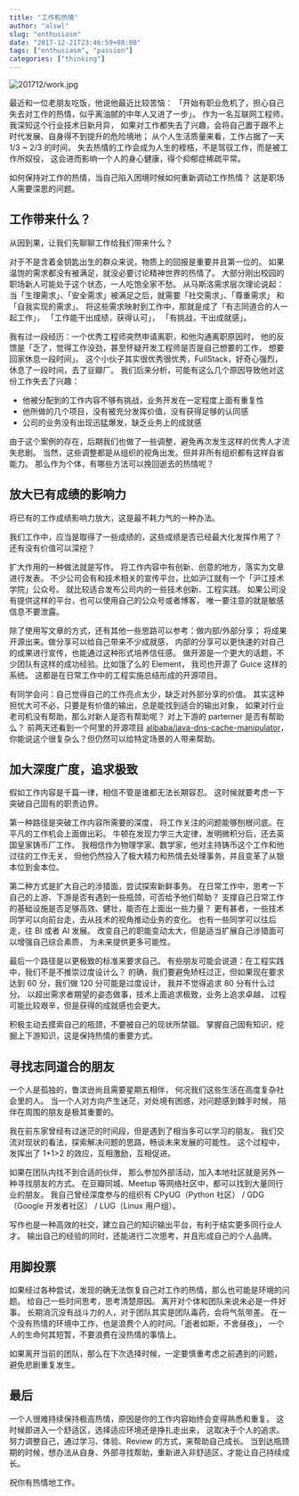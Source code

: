 ```yaml
---
title: "工作和热情"
author: "alswl"
slug: "enthusiasm"
date: "2017-12-21T23:46:59+08:00"
tags: ["enthusiasm", "passion"]
categories: ["thinking"]
---
```


![201712/work.jpg](https://4ocf5n.dijingchao.com/upload_dropbox/201712/work.jpg)

最近和一位老朋友吃饭，他说他最近比较苦恼：
「开始有职业危机了，担心自己失去对工作的热情，似乎离油腻的中年人又进了一步」。
作为一名互联网工程师，我深知这个行业技术日新月异，
如果对工作都失去了兴趣，会将自己置于跟不上时代发展、自身得不到提升的危险境地；
从个人生活质量来看，工作占据了一天 1/3 ~ 2/3 的时间，
失去热情的工作会成为人生的桎梏，不是驾驭工作，而是被工作所奴役，
这会进而影响一个人的身心健康，得个抑郁症稀疏平常。

如何保持对工作的热情，当自己陷入困境时候如何重新调动工作热情？
这是职场人需要深思的问题。

<!-- more -->


## 工作带来什么？

从因到果，让我们先聊聊工作给我们带来什么？

对于不是含着金钥匙出生的群众来说，物质上的回报是重要并且第一位的。
如果温饱的需求都没有被满足，就没必要讨论精神世界的热情了。
大部分刚出校园的职场新人可能处于这个状态，一人吃饱全家不愁。
从马斯洛需求层次理论说起：
当「生理需求」、「安全需求」被满足之后，就需要「社交需求」、「尊重需求」
和「自我实现的需求」。
将这些需求映射到工作中，那就是成了「有志同道合的人一起工作」，
「工作能干出成绩，获得认可」，
「有挑战，干出成就感」。

我有过一段经历：一个优秀工程师突然申请离职，和他沟通离职原因时，
他的反馈是「乏了，觉得工作没劲，甚至怀疑开发工程师是否是自己想要的工作，
想要回家休息一段时间」。
这个小伙子其实很优秀很优秀，FullStack，好奇心强烈，休息了一段时间，去了豆瓣厂。
我们后来分析，可能有这么几个原因导致他对这份工作失去了兴趣：

*   他被分配到的工作内容不够有挑战，业务开发在一定程度上面有重复性
*   他所做的几个项目，没有被充分发挥价值，没有获得足够的认同感
*   公司的业务没有出现迅猛爆发，缺乏业务上的成就感

由于这个案例的存在，后期我们也做了一些调整，避免再次发生这样的优秀人才流失悲剧。
当然，这些调整都是从组织的视角出发。但并非所有组织都有这样自省能力。
那么作为个体，有哪些方法可以挽回逝去的热情呢？


## 放大已有成绩的影响力

将已有的工作成绩影响力放大，这是最不耗力气的一种办法。

我们工作中，应当是取得了一些成绩的，这些成绩是否已经最大化发挥作用了？
还有没有价值可以深挖？

扩大作用的一种做法就是写作。
将工作内容中有创新、创意的地方，落实为文章进行发表。
不少公司会有和技术相关的宣传平台，比如沪江就有一个「沪江技术学院」公众号。
就比较适合发布公司内的一些技术创新、工程实践。
如果公司没有提供这样的平台，也可以使用自己的公众号或者博客，
唯一要注意的就是敏感信息不要泄露。

除了使用写文章的方式，还有其他一些思路可以参考：做内部/外部分享；
将成果开源出来。做分享可以给自己带来不少成就感，
内部的分享可以更快速的对自己的成果进行宣传，也能通过这种形式培养信任感。
做开源是一个更大的话题，不少团队有这样的成功经验。比如饿了么的 Element，
我司也开源了 Guice 这样的系统。
这都是在日常工作中的工程实施总结形成的开源项目。

有同学会问：自己觉得自己的工作亮点太少，缺乏对外部分享的价值。
其实这种担忧大可不必，只要是有价值的输出，总是能找到适合的输出对象，
如果对行业老司机没有帮助，那么对新人是否有帮助呢？
对上下游的 parterner 是否有帮助么？
前两天还看到一个阿里的开源项目 [alibaba/java-dns-cache-manipulator](https://github.com/alibaba/java-dns-cache-manipulator)，
你能说这个很复杂么？但仍然可以给特定场景的人带来帮助。


## 加大深度广度，追求极致

假如工作内容是千篇一律，相信不管是谁都无法长期容忍。
这时候就要考虑一下突破自己固有的职责边界。

第一种路径是突破工作内容所需要的深度，
将工作关注的问题能够刨根问底。在平凡的工作机会上面做出彩。
牛顿在发现力学三大定律，发明微积分后，还去英国皇家铸币厂工作。
我相信作为物理学家、数学家，他对主持铸币这个工作和他过往的工作无关，
但他仍然投入了极大精力和热情去处理事务，并且变革了从银本位到金本位。

第二种方式是扩大自己的涉猎面，尝试探索新鲜事务。
在日常工作中，思考一下自己的上游、下游是否有遇到一些瓶颈，可否给予他们帮助？
支撑自己日常工作的基础设施是否足够高效、健壮，能否在上面出一些力量？
更有甚者，一些技术同学可以向前台走，去从技术的视角推动业务的变化。
也有一些同学可以往后走，往 BI 或者 AI 发展。
改变自己的职能变动太大，但是适当扩展自己涉猎面可以增强自己综合素质，
为未来提供更多可能性。

最后一个路径是以更极致的标准来要求自己。
有些朋友可能会说道：在工程实践中，我们不是不推崇过度设计么？
的确，我们要避免矫枉过正，但如果现在要求达到 60 分，我们做 120 分可能是过度设计，
我并不觉得追求 80 分有什么过分。
以超出需求者期望的姿态做事，技术上面追求极致，业务上追求卓越，
过程可能比较艰辛，但是获得的成就感也会更大。

积极主动去摸索自己的瓶颈，不要被自己的现状所禁锢。
掌握自己固有知识，挖掘上下游知识，这是保持热情的重要方式。


## 寻找志同道合的朋友

一个人是孤独的，鲁滨逊尚且需要星期五相伴，
何况我们这些生活在高度复杂社会里的人。
当一个人对方向产生迷茫，对处境有困惑，对问题感到棘手时候，
陪伴在周围的朋友是极其重要的。

我在前东家曾经有过迷茫的时间段，但是遇到了相当多可以学习的朋友。
我们交流对现状的看法，探索解决问题的思路，畅谈未来发展的可能性。
这个过程中，发挥出了 1+1>2 的效应，互相激励，互相促进。

如果在团队内找不到合适的伙伴，
那么参加外部活动，加入本地社区就是另外一种寻找朋友的方式。
在豆瓣同城、Meetup 等网络社区中，都可以找到大量同行业的朋友。
我自己曾经深度参与的组织有 CPyUG（Python 社区） / GDG（Google 开发者社区）
/ LUG（Linux 用户组）。

写作也是一种高效的社交，建立自己的知识输出平台，有利于结实更多同行业人才。
输出自己的经验的同时，还能进行二次思考，并且形成自己的个人品牌。

## 用脚投票

如果经过各种尝试，发现的确无法恢复自己对工作的热情，那么也可能是环境的问题。
给自己一些时间思考，思考清楚原因。
离开对个体和团队来说未必是一件好事。
长期消沉没有战斗力的人，对于团队其实是团队毒药，会将气氛带差。
在一个没有热情的环境中工作，也是浪费个人的时间。「逝者如斯，不舍昼夜」，
一个人的生命何其短暂，不要浪费在没热情的事情上。

如果离开当前的团队，那么在下次选择时候，一定要慎重考虑之前遇到的问题，
避免悲剧重复发生。

## 最后

一个人很难持续保持极高热情，原因是你的工作内容始终会变得熟悉和重复。
这时候即进入一个舒适区，选择适应环境还是挣扎走出来，
这取决于个人的追求。
努力调整自己，通过学习、体验、Review 的方式，来帮助自己成长。
当到达瓶颈期的时候，想办法从自身、外部寻找帮助，重新进入非舒适区，才能让自己持续成长。

祝你有热情地工作。
